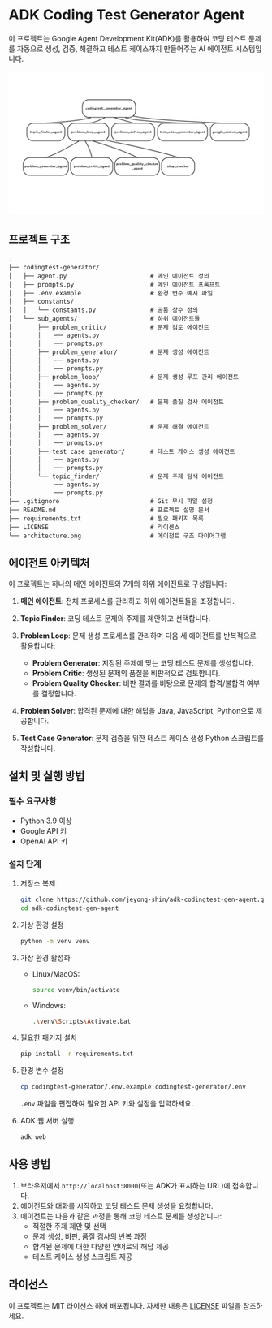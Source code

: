 # ADK Coding Test Generator Agent

이 프로젝트는 Google Agent Development Kit(ADK)를 활용하여 코딩 테스트 문제를 자동으로 생성, 검증, 해결하고 테스트 케이스까지 만들어주는 AI 에이전트 시스템입니다.

![아키텍처 다이어그램](https://raw.githubusercontent.com/jeyong-shin/adk-codingtest-gen-agent/main/architecture.png)

## 프로젝트 구조

```
.
├── codingtest-generator/
│   ├── agent.py                       # 메인 에이전트 정의
│   ├── prompts.py                     # 메인 에이전트 프롬프트
│   ├── .env.example                   # 환경 변수 예시 파일
│   ├── constants/
│   │   └── constants.py               # 공통 상수 정의
│   └── sub_agents/                    # 하위 에이전트들
│       ├── problem_critic/            # 문제 검토 에이전트
│       │   ├── agents.py
│       │   └── prompts.py
│       ├── problem_generator/         # 문제 생성 에이전트
│       │   ├── agents.py
│       │   └── prompts.py
│       ├── problem_loop/              # 문제 생성 루프 관리 에이전트
│       │   ├── agents.py
│       │   └── prompts.py
│       ├── problem_quality_checker/   # 문제 품질 검사 에이전트
│       │   ├── agents.py
│       │   └── prompts.py
│       ├── problem_solver/            # 문제 해결 에이전트
│       │   ├── agents.py
│       │   └── prompts.py
│       ├── test_case_generator/       # 테스트 케이스 생성 에이전트
│       │   ├── agents.py
│       │   └── prompts.py
│       └── topic_finder/              # 문제 주제 탐색 에이전트
│           ├── agents.py
│           └── prompts.py
├── .gitignore                         # Git 무시 파일 설정
├── README.md                          # 프로젝트 설명 문서
├── requirements.txt                   # 필요 패키지 목록
├── LICENSE                            # 라이센스
└── architecture.png                   # 에이전트 구조 다이어그램
```

## 에이전트 아키텍처

이 프로젝트는 하나의 메인 에이전트와 7개의 하위 에이전트로 구성됩니다:

1. **메인 에이전트**: 전체 프로세스를 관리하고 하위 에이전트들을 조정합니다.

2. **Topic Finder**: 코딩 테스트 문제의 주제를 제안하고 선택합니다.

3. **Problem Loop**: 문제 생성 프로세스를 관리하며 다음 세 에이전트를 반복적으로 활용합니다:
   - **Problem Generator**: 지정된 주제에 맞는 코딩 테스트 문제를 생성합니다.
   - **Problem Critic**: 생성된 문제의 품질을 비판적으로 검토합니다.
   - **Problem Quality Checker**: 비판 결과를 바탕으로 문제의 합격/불합격 여부를 결정합니다.

4. **Problem Solver**: 합격된 문제에 대한 해답을 Java, JavaScript, Python으로 제공합니다.

5. **Test Case Generator**: 문제 검증을 위한 테스트 케이스 생성 Python 스크립트를 작성합니다.

## 설치 및 실행 방법

### 필수 요구사항
- Python 3.9 이상
- Google API 키
- OpenAI API 키

### 설치 단계

1. 저장소 복제
   ```bash
   git clone https://github.com/jeyong-shin/adk-codingtest-gen-agent.git
   cd adk-codingtest-gen-agent
   ```

2. 가상 환경 설정
   ```bash
   python -m venv venv
   ```

3. 가상 환경 활성화
   - Linux/MacOS:
     ```bash
     source venv/bin/activate
     ```
   - Windows:
     ```bash
     .\venv\Scripts\Activate.bat
     ```

4. 필요한 패키지 설치
   ```bash
   pip install -r requirements.txt
   ```

5. 환경 변수 설정
   ```bash
   cp codingtest-generator/.env.example codingtest-generator/.env
   ```
   `.env` 파일을 편집하여 필요한 API 키와 설정을 입력하세요.

6. ADK 웹 서버 실행
   ```bash
   adk web
   ```

## 사용 방법

1. 브라우저에서 `http://localhost:8000`(또는 ADK가 표시하는 URL)에 접속합니다.
2. 에이전트와 대화를 시작하고 코딩 테스트 문제 생성을 요청합니다.
3. 에이전트는 다음과 같은 과정을 통해 코딩 테스트 문제를 생성합니다:
   - 적절한 주제 제안 및 선택
   - 문제 생성, 비판, 품질 검사의 반복 과정
   - 합격된 문제에 대한 다양한 언어로의 해답 제공
   - 테스트 케이스 생성 스크립트 제공

## 라이선스

이 프로젝트는 MIT 라이선스 하에 배포됩니다. 자세한 내용은 [LICENSE](LICENSE) 파일을 참조하세요.
